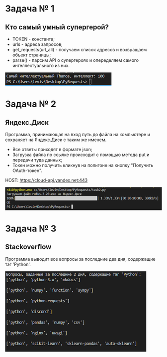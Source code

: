 # Задача № 1
## Кто самый умный супергерой?
* TOKEN - константа;
* urls - адреса запросов;
* get_requests(url_all) - получаем список адресов и возвращаем объект страницы;
* parse() - парсим API о супергероях и опеределяем самого интеллектуального из них.

![alt text](task1.png "Самый умный супергерой")

# Задача № 2
## Яндекс.Диск
Программа, принимающая на вход путь до файла на компьютере и сохраняет на Яндекс.Диск с таким же именем.

* Все ответы приходят в формате json;
* Загрузка файла по ссылке происходит с помощью метода put и передачи туда данных;
* Токен можно получить кликнув на полигоне на кнопку "Получить OAuth-токен".

HOST: https://cloud-api.yandex.net:443

![alt text](task2.png "Выгрузка файла с локальной машины на Яндекс.Диск")

# Задача № 3
## Stackoverflow

Программа выводит все вопросы за последние два дня, содержащие тэг 'Python'.

![alt text](task3.png "Анализ сайта Stackoverflow")
